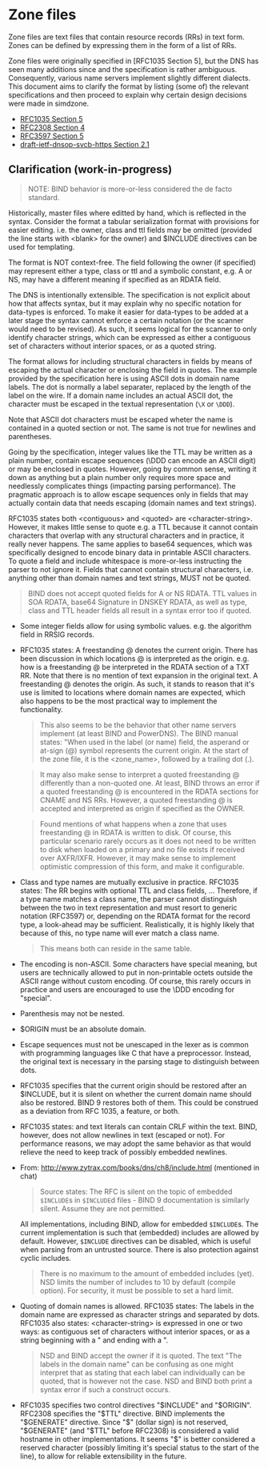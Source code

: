 # Zone files

Zone files are text files that contain resource records (RRs) in text form.
Zones can be defined by expressing them in the form of a list of RRs.

Zone files were originally specified in [RFC1035 Section 5], but the DNS
has seen many additions since and the specification is rather ambiguous.
Consequently, various name servers implement slightly different dialects. This
document aims to clarify the format by listing (some of) the relevant
specifications and then proceed to explain why certain design decisions were
made in simdzone.

* [RFC1035 Section 5](https://datatracker.ietf.org/doc/html/rfc1035#section-5)
* [RFC2308 Section 4](https://datatracker.ietf.org/doc/html/rfc2308#section-4)
* [RFC3597 Section 5](https://datatracker.ietf.org/doc/html/rfc3597#section-5)
* [draft-ietf-dnsop-svcb-https Section 2.1](https://www.ietf.org/archive/id/draft-ietf-dnsop-svcb-https-12.html#name-zone-file-presentation-form)


## Clarification (work-in-progress)

> NOTE: BIND behavior is more-or-less considered the de facto standard.

Historically, master files where editted by hand, which is reflected in the
syntax. Consider the format a tabular serialization format with provisions
for easier editing. i.e. the owner, class and ttl fields may be omitted
(provided the line starts with \<blank\> for the owner) and $INCLUDE directives
can be used for templating.

The format is NOT context-free. The field following the owner (if specified)
may represent either a type, class or ttl and a symbolic constant, e.g. A
or NS, may have a different meaning if specified as an RDATA field.

The DNS is intentionally extensible. The specification is not explicit about
how that affects syntax, but it may explain why no specific notation for
data-types is enforced. To make it easier for data-types to be added at a later
stage the syntax cannot enforce a certain notation (or the scanner would need
to be revised). As such, it seems logical for the scanner to only identify
character strings, which can be expressed as either a contiguous set of
characters without interior spaces, or as a quoted string.

The format allows for including structural characters in fields by means of
escaping the actual character or enclosing the field in quotes. The example
provided by the specification here is using ASCII dots in domain name labels.
The dot is normally a label separater, replaced by the length of the label
on the wire. If a domain name includes an actual ASCII dot, the character
must be escaped in the textual representation (`\X` or `\DDD`).

Note that ASCII dot characters must be escaped wheter the name is contained
in a quoted section or not. The same is not true for newlines and parentheses.

Going by the specification, integer values like the TTL may be written as
a plain number, contain escape sequences (\DDD can encode an ASCII digit) or
may be enclosed in quotes. However, going by common sense, writing it down as
anything but a plain number only requires more space and needlessly
complicates things (impacting parsing performance). The pragmatic approach is
to allow escape sequences only in fields that may actually contain data that
needs escaping (domain names and text strings).

RFC1035 states both \<contiguous\> and \<quoted\> are \<character-string\>.
However, it makes little sense to quote e.g. a TTL because it cannot contain
characters that overlap with any structural characters and in practice, it
really never happens. The same applies to base64 sequences, which was
specifically designed to encode binary data in printable ASCII characters. To
quote a field and include whitespace is more-or-less instructing the parser
to not ignore it. Fields that cannot contain structural characters, i.e.
anything other than domain names and text strings, MUST not be quoted.

> BIND does not accept quoted fields for A or NS RDATA. TTL values in SOA
> RDATA, base64 Signature in DNSKEY RDATA, as well as type, class and TTL
> header fields all result in a syntax error too if quoted.


* Some integer fields allow for using symbolic values. e.g. the algorithm
  field in RRSIG records.

* RFC1035 states: A freestanding @ denotes the current origin.
  There has been discussion in which locations @ is interpreted as the origin.
  e.g. how is a freestanding @ be interpreted in the RDATA section of a TXT RR.
  Note that there is no mention of text expansion in the original text. A
  freestanding @ denotes the origin. As such, it stands to reason that it's
  use is limited to locations where domain names are expected, which also
  happens to be the most practical way to implement the functionality.

  > This also seems to be the behavior that other name servers implement (at
  > least BIND and PowerDNS). The BIND manual states: "When used in the label
  > (or name) field, the asperand or at-sign (@) symbol represents the current
  > origin. At the start of the zone file, it is the \<zone\_name\>, followed
  > by a trailing dot (.).

  > It may also make sense to interpret a quoted freestanding @ differently
  > than a non-quoted one. At least, BIND throws an error if a quoted
  > freestanding @ is encountered in the RDATA sections for CNAME and NS RRs.
  > However, a quoted freestanding @ is accepted and interpreted as origin
  > if specified as the OWNER.

  > Found mentions of what happens when a zone that uses freestanding @ in
  > RDATA is written to disk. Of course, this particular scenario rarely occurs
  > as it does not need to be written to disk when loaded on a primary and no
  > file exists if received over AXFR/IXFR. However, it may make sense to
  > implement optimistic compression of this form, and make it configurable.

* Class and type names are mutually exclusive in practice.
  RFC1035 states: The RR begins with optional TTL and class fields, ...
  Therefore, if a type name matches a class name, the parser cannot distinguish
  between the two in text representation and must resort to generic notation
  (RFC3597) or, depending on the RDATA format for the record type, a
  look-ahead may be sufficient. Realistically, it is highly likely that because
  of this, no type name will ever match a class name.

  > This means both can reside in the same table.

* The encoding is non-ASCII. Some characters have special meaning, but users
  are technically allowed to put in non-printable octets outside the ASCII
  range without custom encoding.
  Of course, this rarely occurs in practice and users are encouraged to use
  the \DDD encoding for "special".

* Parenthesis may not be nested.

* $ORIGIN must be an absolute domain.

* Escape sequences must not be unescaped in the lexer as is common with
  programming languages like C that have a preprocessor. Instead, the
  original text is necessary in the parsing stage to distinguish between dots.

* RFC1035 specifies that the current origin should be restored after an
  $INCLUDE, but it is silent on whether the current domain name should also be
  restored. BIND 9 restores both of them. This could be construed as a
  deviation from RFC 1035, a feature, or both.

* RFC1035 states: and text literals can contain CRLF within the text.
  BIND, however, does not allow newlines in text (escaped or not). For
  performance reasons, we may adopt the same behavior as that would relieve
  the need to keep track of possibly embedded newlines.

* From: http://www.zytrax.com/books/dns/ch8/include.html (mentioned in chat)
  > Source states: The RFC is silent on the topic of embedded `$INCLUDE`s in
  > `$INCLUDE`d files - BIND 9 documentation is similarly silent. Assume they
  > are not permitted.

  All implementations, including BIND, allow for embedded `$INCLUDE`s.
  The current implementation is such that (embedded) includes are allowed by
  default. However, `$INCLUDE` directives can be disabled, which is useful
  when parsing from an untrusted source. There is also protection against
  cyclic includes.

  > There is no maximum to the amount of embedded includes (yet). NSD limits
  > the number of includes to 10 by default (compile option). For security, it
  > must be possible to set a hard limit.

* Quoting of domain names is allowed.
  RFC1035 states: The labels in the domain name are expressed as character
  strings and separated by dots.
  RFC1035 also states: \<character-string\> is expressed in one or two ways:
  as contiguous set of characters without interior spaces, or as a string
  beginning with a " and ending with a ".

  > NSD and BIND accept the owner if it is quoted.
  > The text "The labels in the domain name" can be confusing as one might
  > interpret that as stating that each label can individually can be quoted,
  > that is however not the case. NSD and BIND both print a syntax error if
  > such a construct occurs.

* RFC1035 specifies two control directives "$INCLUDE" and "$ORIGIN". RFC2308
  specifies the "$TTL" directive. BIND implements the "$GENERATE" directive.
  Since "$" (dollar sign) is not reserved, "$GENERATE" (and "$TTL" before
  RFC2308) is considered a valid hostname in other implementations. It seems
  "$" is better considered a reserved character (possibly limiting it's
  special status to the start of the line), to allow for reliable
  extensibility in the future.
